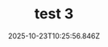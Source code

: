 ---
image: /static/img/portrait/test/test-3.png
title: test 3
category: Portrait
album: test
date: 2025-10-23T10:25:56.846Z
---